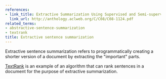 ```yaml
---
references:
- link_title: Extractive Summarization Using Supervised and Semi-supervised Learning
  link_url: http://anthology.aclweb.org/C/C08/C08-1124.pdf
related_terms:
- abstractive-sentence-summarization
- textrank
title: Extractive sentence summarization
---
```

Extractive sentence summarization refers to programmatically
creating a shorter version of a document by extracting
the "important" parts.

[TextRank][1] is an example of an algorithm that can
rank sentences in a document for the purpose of extractive
summarization.

[1]: /terms/textrank